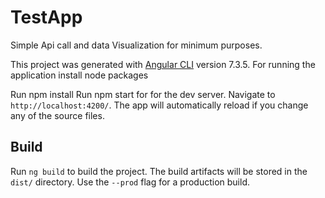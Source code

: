 # TestApp
Simple Api call and data Visualization for minimum purposes.

This project was generated with [Angular CLI](https://github.com/angular/angular-cli) version 7.3.5. For running the application install node packages
 
 Run npm install
 Run npm start for for the dev server. Navigate to `http://localhost:4200/`. The app will automatically reload if you change any of the source files. 

## Build

Run `ng build` to build the project. The build artifacts will be stored in the `dist/` directory. Use the `--prod` flag for a production build.

